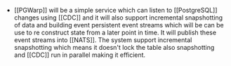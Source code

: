 - [[PGWarp]] will be a simple service which can listen to [[PostgreSQL]] changes using [[CDC]] and it will also support incremental snapshotting of data and building event persistent event streams which will be can be use to re construct state from a later point in time. It will publish these event streams into [[NATS]]. The system support incremental snapshotting which means it doesn't lock the table also snapshotting and [[CDC]] run in parallel making it efficient.